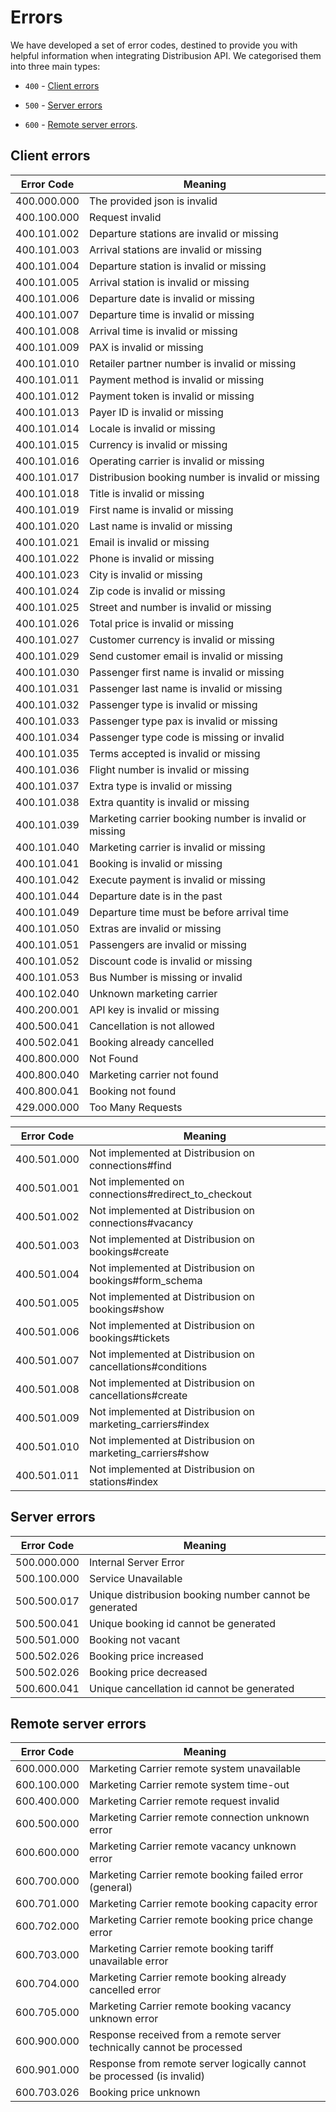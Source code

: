# Errors

We have developed a set of error codes, destined to provide you with helpful information when integrating Distribusion API. We categorised them into three main types:

- `400` - [Client errors](https://api-demo.distribusion.com/retailers/v3/docs/#client-errors)

- `500` - [Server errors](https://api-demo.distribusion.com/retailers/v3/docs/#server-errors)

- `600` - [Remote server errors](https://api-demo.distribusion.com/retailers/v3/docs/#remote-server-errors).



## Client errors

Error Code  | Meaning
----------- | -------
400.000.000 | The provided json is invalid
400.100.000 | Request invalid
400.101.002 | Departure stations are invalid or missing
400.101.003 | Arrival stations are invalid or missing
400.101.004 | Departure station is invalid or missing
400.101.005 | Arrival station is invalid or missing
400.101.006 | Departure date is invalid or missing
400.101.007 | Departure time is invalid or missing
400.101.008 | Arrival time is invalid or missing
400.101.009 | PAX is invalid or missing
400.101.010 | Retailer partner number is invalid or missing
400.101.011 | Payment method is invalid or missing
400.101.012 | Payment token is invalid or missing
400.101.013 | Payer ID is invalid or missing
400.101.014 | Locale is invalid or missing
400.101.015 | Currency is invalid or missing
400.101.016 | Operating carrier is invalid or missing
400.101.017 | Distribusion booking number is invalid or missing
400.101.018 | Title is invalid or missing
400.101.019 | First name is invalid or missing
400.101.020 | Last name is invalid or missing
400.101.021 | Email is invalid or missing
400.101.022 | Phone is invalid or missing
400.101.023 | City is invalid or missing
400.101.024 | Zip code is invalid or missing
400.101.025 | Street and number is invalid or missing
400.101.026 | Total price is invalid or missing
400.101.027 | Customer currency is invalid or missing
400.101.029 | Send customer email is invalid or missing
400.101.030 | Passenger first name is invalid or missing
400.101.031 | Passenger last name is invalid or missing
400.101.032 | Passenger type is invalid or missing
400.101.033 | Passenger type pax is invalid or missing
400.101.034 | Passenger type code is missing or invalid
400.101.035 | Terms accepted is invalid or missing
400.101.036 | Flight number is invalid or missing
400.101.037 | Extra type is invalid or missing
400.101.038 | Extra quantity is invalid or missing
400.101.039 | Marketing carrier booking number is invalid or missing
400.101.040 | Marketing carrier is invalid or missing
400.101.041 | Booking is invalid or missing
400.101.042 | Execute payment is invalid or missing
400.101.044 | Departure date is in the past
400.101.049 | Departure time must be before arrival time
400.101.050 | Extras are invalid or missing
400.101.051 | Passengers are invalid or missing
400.101.052 | Discount code is invalid or missing
400.101.053 | Bus Number is missing or invalid
400.102.040 | Unknown marketing carrier
400.200.001 | API key is invalid or missing
400.500.041 | Cancellation is not allowed
400.502.041 | Booking already cancelled
400.800.000 | Not Found
400.800.040 | Marketing carrier not found
400.800.041 | Booking not found
429.000.000 | Too Many Requests

Error Code  | Meaning
----------- | -------
400.501.000 | Not implemented at Distribusion on connections#find
400.501.001 | Not implemented on connections#redirect_to_checkout
400.501.002 | Not implemented at Distribusion on connections#vacancy
400.501.003 | Not implemented at Distribusion on bookings#create
400.501.004 | Not implemented at Distribusion on bookings#form_schema
400.501.005 | Not implemented at Distribusion on bookings#show
400.501.006 | Not implemented at Distribusion on bookings#tickets
400.501.007 | Not implemented at Distribusion on cancellations#conditions
400.501.008 | Not implemented at Distribusion on cancellations#create
400.501.009 | Not implemented at Distribusion on marketing_carriers#index
400.501.010 | Not implemented at Distribusion on marketing_carriers#show
400.501.011 | Not implemented at Distribusion on stations#index


## Server errors

Error Code  | Meaning
----------- | -------
500.000.000 | Internal Server Error
500.100.000 | Service Unavailable
500.500.017 | Unique distribusion booking number cannot be generated
500.500.041 | Unique booking id cannot be generated
500.501.000 | Booking not vacant
500.502.026 | Booking price increased
500.502.026 | Booking price decreased
500.600.041 | Unique cancellation id cannot be generated

## Remote server errors

Error Code  | Meaning
----------- | -------
600.000.000 | Marketing Carrier remote system unavailable
600.100.000 | Marketing Carrier remote system time-out
600.400.000 | Marketing Carrier remote request invalid
600.500.000 | Marketing Carrier remote connection unknown error
600.600.000 | Marketing Carrier remote vacancy unknown error
600.700.000 | Marketing Carrier remote booking failed error (general)
600.701.000 | Marketing Carrier remote booking capacity error
600.702.000 | Marketing Carrier remote booking price change error
600.703.000 | Marketing Carrier remote booking tariff unavailable error
600.704.000 | Marketing Carrier remote booking already cancelled error
600.705.000 | Marketing Carrier remote booking vacancy unknown error
600.900.000 | Response received from a remote server technically cannot be processed
600.901.000 | Response from remote server logically cannot be processed (is invalid)
600.703.026 | Booking price unknown

